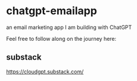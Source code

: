 # chatgpt-emailapp
an email marketing app I am building with ChatGPT

Feel free to follow along on the journey here:

## substack
https://cloudgpt.substack.com/
